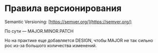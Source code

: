 # Правила версионирования

Semantic Versioning: [https://semver.org/](https://semver.org/)

По сути — MAJOR.MINOR.PATCH

Но на практике еще добавляется DESIGN, чтобы MAJOR не так сильно рос из-за большого количества изменений.
